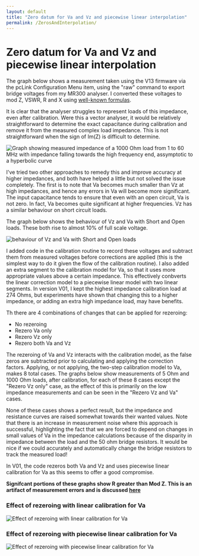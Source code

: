 ```yaml
---
layout: default
title: "Zero datum for Va and Vz and piecewise linear interpolation"
permalink: /ZerosAndInterpolation/
---
```


# Zero datum for Va and Vz and piecewise linear interpolation

The graph below shows a measurement taken using the V13 firmware via the pcLink Configuration Menu item, using the "raw" command to export bridge voltages from my MR300 analyser. I converted these voltages to mod Z, VSWR, R and X using [well-known formulas](https://g1ojs.github.io/G1OJS-MR300-SARK100-Firmware/BridgeVoltagesToImpedance/).

It is clear that the analyser struggles to represent loads of this impedance, even after calibration.  Were this a vector analyser, it would be relatively straightforward to determine the exact capacitance during calibration and remove it from the measured complex load impedance. This is not straightforward when the sign of Im(Z) is difficult to determine.

![Graph showing measured impedance of a 1000 Ohm load from 1 to 60 MHz with impedance falling towards the high frequency end, assymptotic to a hyperbolic curve](https://g1ojs.github.io/G1OJS-MR300-SARK100-Firmware/assets/img/Z%20for%201000%20Ohm%20load%20V13%20firmware.png)

I've tried two other approaches to remedy this and improve accuracy at higher impedances, and both have helped a little but not solved the issue completely. The first is to note that Va becomes much smaller than Vz at high impedances, and hence any errors in Va will become more significant. The input capacitance tends to ensure that even with an open circuit, Va is not zero. In fact, Va becomes quite significant at higher frequencies. Vz has a similar behaviour on short circuit loads.

The graph below shows the behaviour of Vz and Va with Short and Open loads. These both rise to almost 10% of full scale voltage.

![behaviour of Vz and Va with Short and Open loads](https://g1ojs.github.io/G1OJS-MR300-SARK100-Firmware/assets/img/Uncorrected%20Vz%20and%20Va%20with%20Short%20and%20Open%20Loads%20.png)

I added code in the calibration routine to record these voltages and subtract them from measured voltages before corrections are applied (this is the simplest way to do it given the flow of the calibration routine). I also added an extra segment to the calibration model for Va, so that it uses more appropriate values above a certain impedance. This effectively conbverts the linear correction model to a piecewise linear model with two linear segments. In version V01, I kept the highest impedance calibration load at 274 Ohms, but experiments have shown that changing this to a higher impedance, or adding an extra high impedance load, may have benefits.

Th there are 4 combinations of changes that can be applied for rezeroing:
- No rezeroing
- Rezero Va only
- Rezero Vz only
- Rezero both Va and Vz

The rezeroing of Va and Vz interacts with the calibration model, as the false zeros are subtracted prior to calculating and applying the correction factors. Applying, or not applying, the two-step calibration model to Va, makes 8 total cases. 
The graphs below show measurements of 5 Ohm and 1000 Ohm loads, after calibration, for each of these 8 cases except the "Rezero Vz only" case, as the effect of this is primarily on the low impedance measurements and can be seen in the "Rezero Vz and Va" cases.

None of these cases shows a perfect result, but the impedance and resistance curves are raised somewhat towards their wanted values. Note that there is an increase in measurement noise where this approach is successful, highlighting the fact that we are forced to depend on changes in small values of Va in the impedance calculations because of the disparity in impedance between the load and the 50 ohm bridge resistors. It would be nice if we could accurately and automatically change the bridge resistors to track the measured load!

In V01, the code rezeros both Va and Vz and uses piecewise linear calibration for Va as this seems to offer a good compromise. 

**Signifcant portions of these graphs show R greater than Mod Z. 
This is an artifact of measurement errors and is discussed [here](https://g1ojs.github.io/G1OJS-MR300-SARK100-Firmware/LoadImpCalcIssues)**

### Effect of rezeroing with linear calibration for Va
![Effect of rezeroing with linear calibration for Va](https://g1ojs.github.io/G1OJS-MR300-SARK100-Firmware/assets/img/Linear%20Va%20cal%20summary.PNG)

### Effect of rezeroing with piecewise linear calibration for Va
![Effect of rezeroing with piecewise linear calibration for Va](https://g1ojs.github.io/G1OJS-MR300-SARK100-Firmware/assets/img/Extended%20linear%20Va%20cal%20summary.PNG)

